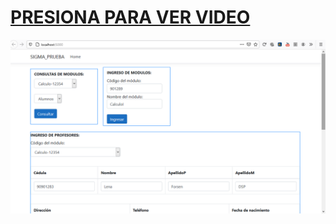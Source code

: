 <a href="https://youtu.be/IEyMEZzx7SQ">
<h1>PRESIONA PARA VER VIDEO</h1>

</a>
<img src="01.png" >


